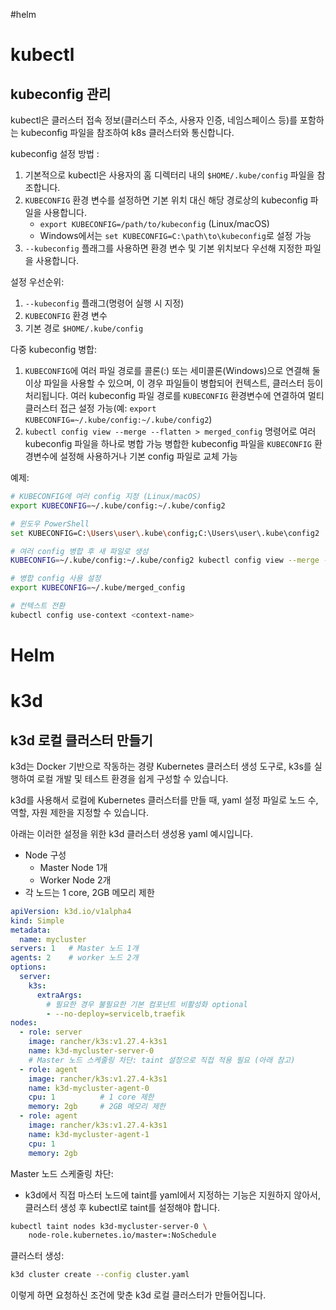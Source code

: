 #helm

# kubectl

## kubeconfig 관리

kubectl은 클러스터 접속 정보(클러스터 주소, 사용자 인증, 네임스페이스 등)를 포함하는 kubeconfig 파일을 참조하여 k8s 클러스터와 통신합니다.

kubeconfig 설정 방법 :

1. 기본적으로 kubectl은 사용자의 홈 디렉터리 내의 `$HOME/.kube/config` 파일을 참조합니다.
2. `KUBECONFIG` 환경 변수를 설정하면 기본 위치 대신 해당 경로상의 kubeconfig 파일을 사용합니다.
	- `export KUBECONFIG=/path/to/kubeconfig` (Linux/macOS)
	- Windows에서는 `set KUBECONFIG=C:\path\to\kubeconfig`로 설정 가능
3. `--kubeconfig` 플래그를 사용하면 환경 변수 및 기본 위치보다 우선해 지정한 파일을 사용합니다.

설정 우선순위:

  1. `--kubeconfig` 플래그(명령어 실행 시 지정)
  2. `KUBECONFIG` 환경 변수
  3. 기본 경로 `$HOME/.kube/config`

다중 kubeconfig 병합:

1. `KUBECONFIG`에 여러 파일 경로를 콜론(:) 또는 세미콜론(Windows)으로 연결해 둘 이상 파일을 사용할 수 있으며, 이 경우 파일들이 병합되어 컨텍스트, 클러스터 등이 처리됩니다.
   여러 kubeconfig 파일 경로를 `KUBECONFIG` 환경변수에 연결하여 멀티 클러스터 접근 설정 가능(예: `export KUBECONFIG=~/.kube/config:~/.kube/config2`)
2. `kubectl config view --merge --flatten > merged_config` 명령어로 여러 kubeconfig 파일을 하나로 병합 가능
   병합한 kubeconfig 파일을 `KUBECONFIG` 환경변수에 설정해 사용하거나 기본 config 파일로 교체 가능

예제:

```bash
# KUBECONFIG에 여러 config 지정 (Linux/macOS)
export KUBECONFIG=~/.kube/config:~/.kube/config2
```

```bash
# 윈도우 PowerShell
set KUBECONFIG=C:\Users\user\.kube\config;C:\Users\user\.kube\config2
```

```bash
# 여러 config 병합 후 새 파일로 생성
KUBECONFIG=~/.kube/config:~/.kube/config2 kubectl config view --merge --flatten > ~/.kube/merged_config

# 병합 config 사용 설정
export KUBECONFIG=~/.kube/merged_config

# 컨텍스트 전환
kubectl config use-context <context-name>
```

# Helm

# k3d

## k3d 로컬 클러스터 만들기

k3d는 Docker 기반으로 작동하는 경량 Kubernetes 클러스터 생성 도구로, k3s를 실행하여 로컬 개발 및 테스트 환경을 쉽게 구성할 수 있습니다.

k3d를 사용해서 로컬에 Kubernetes 클러스터를 만들 때, yaml 설정 파일로 노드 수, 역할, 자원 제한을 지정할 수 있습니다.

아래는 이러한 설정을 위한 k3d 클러스터 생성용 yaml 예시입니다.

- Node 구성
	- Master Node 1개
	- Worker Node 2개
- 각 노드는 1 core, 2GB 메모리 제한

```yaml
apiVersion: k3d.io/v1alpha4
kind: Simple
metadata:
  name: mycluster
servers: 1   # Master 노드 1개
agents: 2    # worker 노드 2개
options:
  server:
    k3s:
      extraArgs:
	    # 필요한 경우 불필요한 기본 컴포넌트 비활성화 optional
        - --no-deploy=servicelb,traefik
nodes:
  - role: server
    image: rancher/k3s:v1.27.4-k3s1
    name: k3d-mycluster-server-0
    # Master 노드 스케줄링 차단: taint 설정으로 직접 적용 필요 (아래 참고)
  - role: agent
    image: rancher/k3s:v1.27.4-k3s1
    name: k3d-mycluster-agent-0
    cpu: 1          # 1 core 제한
    memory: 2gb     # 2GB 메모리 제한
  - role: agent
    image: rancher/k3s:v1.27.4-k3s1
    name: k3d-mycluster-agent-1
    cpu: 1
    memory: 2gb
```

Master 노드 스케줄링 차단:

- k3d에서 직접 마스터 노드에 taint를 yaml에서 지정하는 기능은 지원하지 않아서, 클러스터 생성 후 kubectl로 taint를 설정해야 합니다.

```bash
kubectl taint nodes k3d-mycluster-server-0 \
	node-role.kubernetes.io/master=:NoSchedule
```

클러스터 생성:

```bash
k3d cluster create --config cluster.yaml
```

이렇게 하면 요청하신 조건에 맞춘 k3d 로컬 클러스터가 만들어집니다.